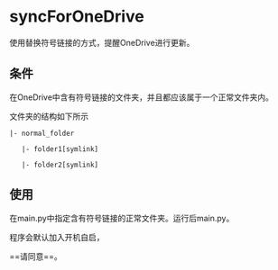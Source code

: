 #  syncForOneDrive

使用替换符号链接的方式，提醒OneDrive进行更新。

## 条件

在OneDrive中含有符号链接的文件夹，并且都应该属于一个正常文件夹内。

文件夹的结构如下所示

```
|- normal_folder

​	|- folder1[symlink]

​	|- folder2[symlink]
```



## 使用

在main.py中指定含有符号链接的正常文件夹。运行后main.py。

程序会默认加入开机自启，

==请同意==。